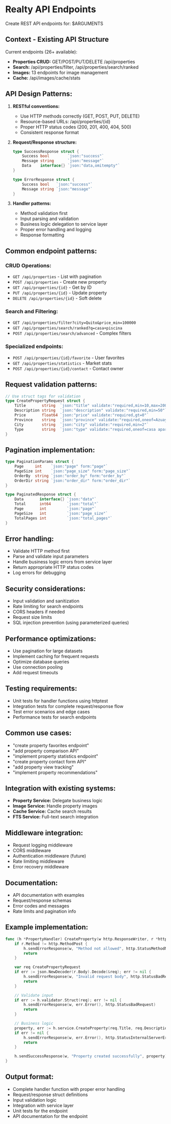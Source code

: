 # Realty API Endpoints

Create REST API endpoints for: $ARGUMENTS

## Context - Existing API Structure
Current endpoints (26+ available):
- **Properties CRUD:** GET/POST/PUT/DELETE /api/properties
- **Search:** /api/properties/filter, /api/properties/search/ranked
- **Images:** 13 endpoints for image management
- **Cache:** /api/images/cache/stats

## API Design Patterns:
1. **RESTful conventions:**
   - Use HTTP methods correctly (GET, POST, PUT, DELETE)
   - Resource-based URLs: /api/properties/{id}
   - Proper HTTP status codes (200, 201, 400, 404, 500)
   - Consistent response format

2. **Request/Response structure:**
   ```go
   type SuccessResponse struct {
       Success bool        `json:"success"`
       Message string      `json:"message"`
       Data    interface{} `json:"data,omitempty"`
   }
   
   type ErrorResponse struct {
       Success bool   `json:"success"`
       Message string `json:"message"`
   }
   ```

3. **Handler patterns:**
   - Method validation first
   - Input parsing and validation
   - Business logic delegation to service layer
   - Proper error handling and logging
   - Response formatting

## Common endpoint patterns:

### **CRUD Operations:**
- `GET /api/properties` - List with pagination
- `POST /api/properties` - Create new property
- `GET /api/properties/{id}` - Get by ID
- `PUT /api/properties/{id}` - Update property
- `DELETE /api/properties/{id}` - Soft delete

### **Search and Filtering:**
- `GET /api/properties/filter?city=Quito&price_min=100000`
- `GET /api/properties/search/ranked?q=casa+piscina`
- `POST /api/properties/search/advanced` - Complex filters

### **Specialized endpoints:**
- `POST /api/properties/{id}/favorite` - User favorites
- `GET /api/properties/statistics` - Market stats
- `POST /api/properties/{id}/contact` - Contact owner

## Request validation patterns:
```go
// Use struct tags for validation
type CreatePropertyRequest struct {
    Title       string  `json:"title" validate:"required,min=10,max=200"`
    Description string  `json:"description" validate:"required,min=50"`
    Price       float64 `json:"price" validate:"required,gt=0"`
    Province    string  `json:"province" validate:"required,oneof=Azuay Bolívar Cañar..."`
    City        string  `json:"city" validate:"required,min=2"`
    Type        string  `json:"type" validate:"required,oneof=casa apartamento terreno comercial"`
}
```

## Pagination implementation:
```go
type PaginationParams struct {
    Page     int    `json:"page" form:"page"`
    PageSize int    `json:"page_size" form:"page_size"`
    OrderBy  string `json:"order_by" form:"order_by"`
    OrderDir string `json:"order_dir" form:"order_dir"`
}

type PaginatedResponse struct {
    Data       interface{} `json:"data"`
    Total      int64       `json:"total"`
    Page       int         `json:"page"`
    PageSize   int         `json:"page_size"`
    TotalPages int         `json:"total_pages"`
}
```

## Error handling:
- Validate HTTP method first
- Parse and validate input parameters
- Handle business logic errors from service layer
- Return appropriate HTTP status codes
- Log errors for debugging

## Security considerations:
- Input validation and sanitization
- Rate limiting for search endpoints
- CORS headers if needed
- Request size limits
- SQL injection prevention (using parameterized queries)

## Performance optimizations:
- Use pagination for large datasets
- Implement caching for frequent requests
- Optimize database queries
- Use connection pooling
- Add request timeouts

## Testing requirements:
- Unit tests for handler functions using httptest
- Integration tests for complete request/response flow
- Test error scenarios and edge cases
- Performance tests for search endpoints

## Common use cases:
- "create property favorites endpoint"
- "add property comparison API"
- "implement property statistics endpoint"
- "create property contact form API"
- "add property view tracking"
- "implement property recommendations"

## Integration with existing systems:
- **Property Service:** Delegate business logic
- **Image Service:** Handle property images
- **Cache Service:** Cache search results
- **FTS Service:** Full-text search integration

## Middleware integration:
- Request logging middleware
- CORS middleware
- Authentication middleware (future)
- Rate limiting middleware
- Error recovery middleware

## Documentation:
- API documentation with examples
- Request/response schemas
- Error codes and messages
- Rate limits and pagination info

## Example implementation:
```go
func (h *PropertyHandler) CreateProperty(w http.ResponseWriter, r *http.Request) {
    if r.Method != http.MethodPost {
        h.sendErrorResponse(w, "Method not allowed", http.StatusMethodNotAllowed)
        return
    }

    var req CreatePropertyRequest
    if err := json.NewDecoder(r.Body).Decode(&req); err != nil {
        h.sendErrorResponse(w, "Invalid request body", http.StatusBadRequest)
        return
    }

    // Validate input
    if err := h.validator.Struct(req); err != nil {
        h.sendErrorResponse(w, err.Error(), http.StatusBadRequest)
        return
    }

    // Business logic
    property, err := h.service.CreateProperty(req.Title, req.Description, ...)
    if err != nil {
        h.sendErrorResponse(w, err.Error(), http.StatusInternalServerError)
        return
    }

    h.sendSuccessResponse(w, "Property created successfully", property)
}
```

## Output format:
- Complete handler function with proper error handling
- Request/response struct definitions
- Input validation logic
- Integration with service layer
- Unit tests for the endpoint
- API documentation for the endpoint